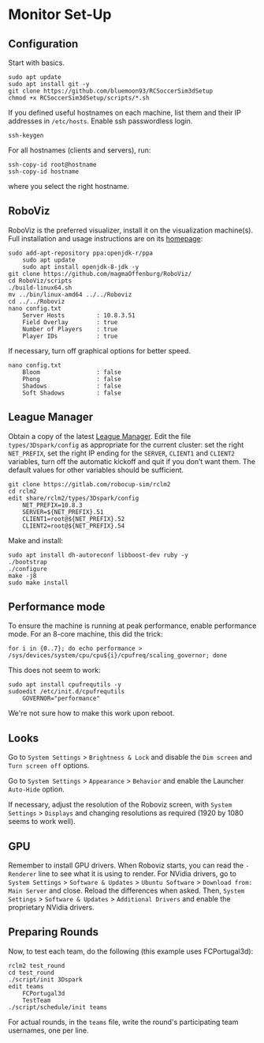 
# Monitor Set-Up

## Configuration

Start with basics.

	sudo apt update
	sudo apt install git -y
	git clone https://github.com/bluemoon93/RCSoccerSim3dSetup
	chmod +x RCSoccerSim3dSetup/scripts/*.sh 

If you defined useful hostnames on each machine, list them and their IP addresses in `/etc/hosts`. Enable ssh passwordless login.

	ssh-keygen

For all hostnames (clients and servers), run:

	ssh-copy-id root@hostname
	ssh-copy-id hostname

where you select the right hostname.

## RoboViz

RoboViz is the preferred visualizer, install it on the visualization machine(s). Full installation and usage instructions are on its [homepage](https://github.com/magmaOffenburg/RoboViz):

	sudo add-apt-repository ppa:openjdk-r/ppa
        sudo apt update
        sudo apt install openjdk-8-jdk -y
	git clone https://github.com/magmaOffenburg/RoboViz/
	cd RoboViz/scripts
	./build-linux64.sh
	mv ../bin/linux-amd64 ../../Roboviz
	cd ../../Roboviz
	nano config.txt
		Server Hosts         : 10.8.3.51
		Field Overlay        : true
		Number of Players    : true
		Player IDs           : true

If necessary, turn off graphical options for better speed.

	nano config.txt
		Bloom                : false
		Phong                : false
		Shadows              : false
		Soft Shadows         : false


## League Manager

Obtain a copy of the latest [League Manager](https://gitlab.com/robocup-sim/rclm2). Edit the file `types/3Dspark/config` as appropriate for the current cluster: set the right `NET_PREFIX`, set the right IP ending for the `SERVER`, `CLIENT1` and `CLIENT2` variables, turn off the automatic kickoff and quit if you don’t want them. The default values for other variables should be sufficient.

	git clone https://gitlab.com/robocup-sim/rclm2
	cd rclm2
	edit share/rclm2/types/3Dspark/config
		NET_PREFIX=10.8.3
		SERVER=${NET_PREFIX}.51
		CLIENT1=root@${NET_PREFIX}.52
		CLIENT2=root@${NET_PREFIX}.54

Make and install:

	sudo apt install dh-autoreconf libboost-dev ruby -y
	./bootstrap
	./configure
	make -j8
	sudo make install

## Performance mode

To ensure the machine is running at peak performance, enable performance mode. For an 8-core machine, this did the trick:

    for i in {0..7}; do echo performance > /sys/devices/system/cpu/cpu${i}/cpufreq/scaling_governor; done

This does not seem to work:

	sudo apt install cpufrequtils -y
	sudoedit /etc/init.d/cpufrequtils
		GOVERNOR="performance"

We're not sure how to make this work upon reboot.

## Looks

Go to `System Settings` > `Brightness & Lock` and disable the `Dim screen` and `Turn screen off` options.

Go to `System Settings` > `Appearance` > `Behavior` and enable the Launcher `Auto-Hide` option.

If necessary, adjust the resolution of the Roboviz screen, with `System Settings` > `Displays` and changing resolutions as required (1920 by 1080 seems to work well).

## GPU

Remember to install GPU drivers. When Roboviz starts, you can read the `-Renderer` line to see what it is using to render. For NVidia drivers, go to `System Settings` > `Software & Updates` > `Ubuntu Software` > `Download from: Main Server` and close. Reload the differences when asked. Then, `System Settings` > `Software & Updates` > `Additional Drivers` and enable the proprietary NVidia drivers.

## Preparing Rounds

Now, to test each team, do the following (this example uses FCPortugal3d):

	rclm2 test_round
	cd test_round
	./script/init 3Dspark
	edit teams
		FCPortugal3d
		TestTeam
	./script/schedule/init teams

For actual rounds, in the `teams` file, write the round's participating team usernames, one per line.
